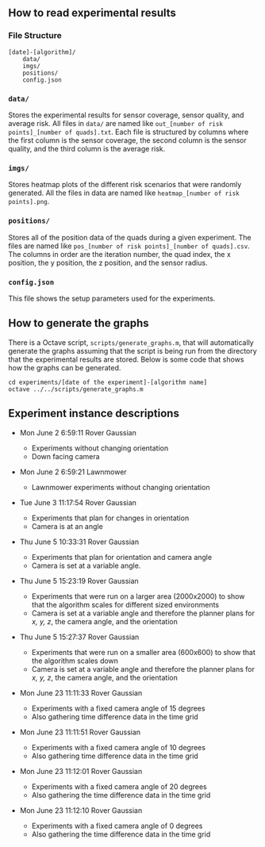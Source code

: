 ## How to read experimental results

### File Structure
    [date]-[algorithm]/
        data/
        imgs/
        positions/
        config.json

### `data/`
Stores the experimental results for sensor coverage, sensor quality, and average risk.
All files in `data/` are named like `out_[number of risk points]_[number of quads].txt`.
Each file is structured by columns where the first column is the sensor coverage, the
second column is the sensor quality, and the third column is the average risk.

### `imgs/`
Stores heatmap plots of the different risk scenarios that were randomly generated. All the
files in data are named like `heatmap_[number of risk points].png`.

### `positions/`
Stores all of the position data of the quads during a given experiment. The files are named
like `pos_[number of risk points]_[number of quads].csv`. The columns in order are the
iteration number, the quad index, the x position, the y position, the z position, and the sensor
radius.

### `config.json`
This file shows the setup parameters used for the experiments.

## How to generate the graphs

There is a Octave script, `scripts/generate_graphs.m`, that will automatically generate the
graphs assuming that the script is being run from the directory that the experimental
results are stored. Below is some code that shows how the graphs can be generated.

    cd experiments/[date of the experiment]-[algorithm name]
    octave ../../scripts/generate_graphs.m

## Experiment instance descriptions
- Mon June 2 6:59:11 Rover Gaussian
    - Experiments without changing orientation
    - Down facing camera

- Mon June 2 6:59:21 Lawnmower
    - Lawnmower experiments without changing orientation

- Tue June 3 11:17:54 Rover Gaussian
    - Experiments that plan for changes in orientation
    - Camera is at an angle

- Thu June 5 10:33:31 Rover Gaussian
    - Experiments that plan for orientation and camera angle
    - Camera is set at a variable angle.

- Thu June 5 15:23:19 Rover Gaussian
    - Experiments that were run on a larger area (2000x2000) to show
    that the algorithm scales for different sized environments
    - Camera is set at a variable angle and therefore the planner plans
    for *x, y, z*, the camera angle, and the orientation

- Thu June 5 15:27:37 Rover Gaussian
    - Experiments that were run on a smaller area (600x600) to show
    that the algorithm scales down
    - Camera is set at a variable angle and therefore the planner plans
    for *x, y, z*, the camera angle, and the orientation

- Mon June 23 11:11:33 Rover Gaussian
    - Experiments with a fixed camera angle of 15 degrees
    - Also gathering time difference data in the time grid

- Mon June 23 11:11:51 Rover Gaussian
    - Experiments with a fixed camera angle of 10 degrees
    - Also gathering time difference data in the time grid

- Mon June 23 11:12:01 Rover Gaussian
    - Experiments with a fixed camera angle of 20 degrees
    - Also gathering the time difference data in the time grid

- Mon June 23 11:12:10 Rover Gaussian
    - Experiments with a fixed camera angle of 0 degrees
    - Also gathering the time difference data in the time grid

